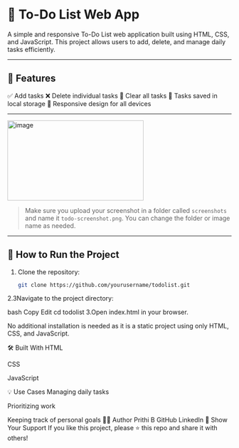# 📝 To-Do List Web App

A simple and responsive To-Do List web application built using HTML, CSS, and JavaScript. This project allows users to add, delete, and manage daily tasks efficiently.

---

## 🚀 Features

 ✅ Add tasks
 ❌ Delete individual tasks
 🧹 Clear all tasks
 💾 Tasks saved in local storage
 📱 Responsive design for all devices

---
<img width="306" height="180" alt="image" src="https://github.com/user-attachments/assets/8f8d09a0-75ce-44c1-af33-532f5b887ae7" />

> Make sure you upload your screenshot in a folder called `screenshots` and name it `todo-screenshot.png`. You can change the folder or image name as needed.

---

## 🔧 How to Run the Project

1. Clone the repository:
   ```bash
   git clone https://github.com/yourusername/todolist.git
2.3Navigate to the project directory:

bash
Copy
Edit
cd todolist
3.Open index.html in your browser.

No additional installation is needed as it is a static project using only HTML, CSS, and JavaScript.

🛠️ Built With
HTML

CSS

JavaScript

💡 Use Cases
Managing daily tasks

Prioritizing work

Keeping track of personal goals
🙋‍♀️ Author
Prithi B
GitHub
LinkedIn
🌟 Show Your Support
If you like this project, please ⭐️ this repo and share it with others!
